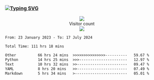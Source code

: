 ### <a href="https://git.io/typing-svg"><img src="https://readme-typing-svg.herokuapp.com?font=Fira+Code&pause=1000&width=435&lines=+Hi+%F0%9F%91%8B+There+is+Chenghow" alt="Typing SVG" /></a>
<p align="center"> 
  <img src="https://github-readme-stats.vercel.app/api?username=chenghow&show_icons=true"><br>
  Visitor count<br>
  <img src="https://profile-counter.glitch.me/chenghow/count.svg">
</p>

<!--START_SECTION:waka-->

```txt
From: 23 January 2023 - To: 17 July 2024

Total Time: 111 hrs 18 mins

Other          66 hrs 24 mins  >>>>>>>>>>>>>>>----------   59.67 %
Python         14 hrs 25 mins  >>>----------------------   12.97 %
Text           10 hrs 32 mins  >>-----------------------   09.47 %
YAML           8 hrs 20 mins   >>-----------------------   07.49 %
Markdown       5 hrs 34 mins   >------------------------   05.01 %
```

<!--END_SECTION:waka-->
